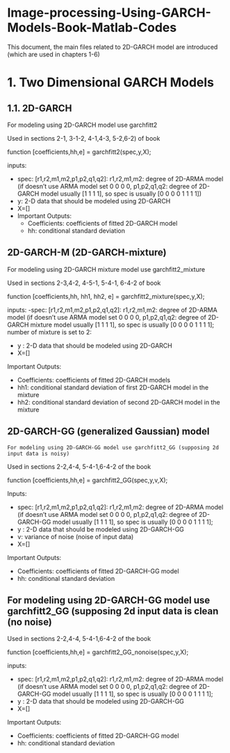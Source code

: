 # Image-processing-Using-GARCH-Models-Book-Matlab-Codes
This document, the main files related to 2D-GARCH model are introduced (which are used in chapters 1-6)

# 1. Two Dimensional GARCH Models

## 1.1. 2D-GARCH




For modeling using 2D-GARCH model use garchfitt2

Used in sections 2-1, 3-1-2, 4-1,4-3, 5-2,6-2) of book 

 function [coefficients,hh,e] = garchfitt2(spec,y,X);


inputs:

- spec: [r1,r2,m1,m2,p1,p2,q1,q2]:  r1,r2,m1,m2: degree of 2D-ARMA model (if doesn’t use ARMA model set 0 0 0 0, p1,p2,q1,q2: degree of 2D-GARCH model usually [1 1 1 1], so spec is usually [0 0 0 0 1 1 1 1])
- y: 2-D data that should be modeled using 2D-GARCH
- X=[]
- Important Outputs:
  - Coefficients: coefficients of fitted 2D-GARCH model
  - hh: conditional standard deviation

## 2D-GARCH-M (2D-GARCH-mixture)
For modeling using 2D-GARCH mixture model use garchfitt2_mixture

Used in sections 2-3,4-2, 4-5-1, 5-4-1, 6-4-2 of book 

function [coefficients,hh, hh1, hh2, e] = garchfitt2_mixture(spec,y,X);

inputs:
-spec: [r1,r2,m1,m2,p1,p2,q1,q2]:  r1,r2,m1,m2: degree of 2D-ARMA model (if doesn’t use ARMA model set 0 0 0 0,    p1,p2,q1,q2: degree of 2D-GARCH mixture  model usually [1 1 1 1], so  spec is usually [0 0 0 0 1 1 1 1]; number of mixture is set to 2:
-	y : 2-D data that should be modeled using 2D-GARCH
- 	X=[]

Important Outputs:
- Coefficients: coefficients of fitted 2D-GARCH models
-	hh1: conditional standard deviation of first 2D-GARCH model in the mixture 
-	hh2: conditional standard deviation of second 2D-GARCH model in the mixture 
## 2D-GARCH-GG (generalized Gaussian) model

	For modeling using 2D-GARCH-GG model use garchfitt2_GG (supposing 2d input data is noisy)

Used in sections 2-2,4-4, 5-4-1,6-4-2 of the book 

 function [coefficients,hh,e] = garchfitt2_GG(spec,y,v,X);

Inputs:

-	spec: [r1,r2,m1,m2,p1,p2,q1,q2]:  r1,r2,m1,m2: degree of 2D-ARMA model (if doesn’t use ARMA model set 0 0 0 0,    p1,p2,q1,q2: degree of 2D-GARCH-GG model usually [1 1 1 1], so  spec is usually [0 0 0 0 1 1 1 1];
-	y : 2-D data that should be modeled using 2D-GARCH-GG
-	v: variance of noise (noise of input data)
-	X=[]

Important Outputs:
-	Coefficients: coefficients of fitted 2D-GARCH-GG model
-	hh: conditional standard deviation 


## For modeling using 2D-GARCH-GG model use garchfitt2_GG (supposing 2d input data is clean (no noise)

Used in sections 2-2,4-4, 5-4-1,6-4-2 of the book 


 function [coefficients,hh,e] = garchfitt2_GG_nonoise(spec,y,X);


inputs:

-	spec: [r1,r2,m1,m2,p1,p2,q1,q2]:  r1,r2,m1,m2: degree of 2D-ARMA model (if doesn’t use ARMA model set 0 0 0 0,    p1,p2,q1,q2: degree of 2D-GARCH-GG model usually [1 1 1 1], so  spec is usually [0 0 0 0 1 1 1 1];
-	y : 2-D data that should be modeled using 2D-GARCH-GG
-	X=[]

 
 Important Outputs:
-	Coefficients: coefficients of fitted 2D-GARCH-GG model
-	hh: conditional standard deviation 






